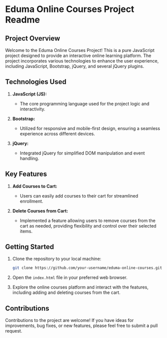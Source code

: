 # Eduma Online Courses Project Readme

## Project Overview

Welcome to the Eduma Online Courses Project! This is a pure JavaScript project designed to provide an interactive online learning platform. The project incorporates various technologies to enhance the user experience, including JavaScript, Bootstrap, jQuery, and several jQuery plugins.

## Technologies Used

1. **JavaScript (JS):**
   - The core programming language used for the project logic and interactivity.

2. **Bootstrap:**
   - Utilized for responsive and mobile-first design, ensuring a seamless experience across different devices.

3. **jQuery:**
   - Integrated jQuery for simplified DOM manipulation and event handling.

## Key Features

1. **Add Courses to Cart:**
   - Users can easily add courses to their cart for streamlined enrollment.
   
2. **Delete Courses from Cart:**
   - Implemented a feature allowing users to remove courses from the cart as needed, providing flexibility and control over their selected items.

## Getting Started

1. Clone the repository to your local machine:

   ```bash
   git clone https://github.com/your-username/eduma-online-courses.git
   ```

2. Open the `index.html` file in your preferred web browser.

3. Explore the online courses platform and interact with the features, including adding and deleting courses from the cart.

## Contributions

Contributions to the project are welcome! If you have ideas for improvements, bug fixes, or new features, please feel free to submit a pull request.
